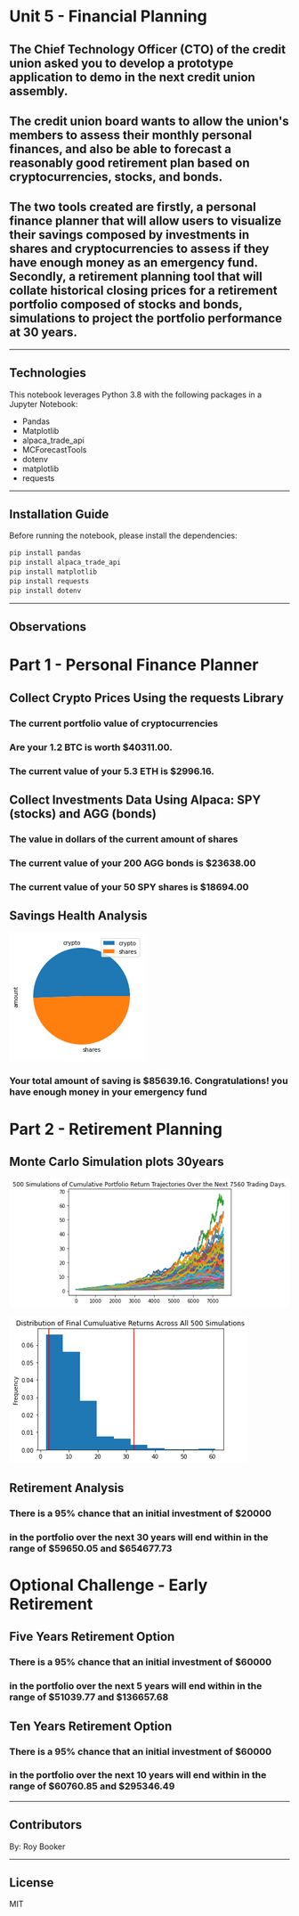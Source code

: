 # Unit 5 - Financial Planning #


##  The Chief Technology Officer (CTO) of the credit union asked you to develop a prototype application to demo in the next credit union assembly. ##
## The credit union board wants to allow the union's members to assess their monthly personal finances, and also be able to forecast a reasonably good retirement plan based on cryptocurrencies, stocks, and bonds. ##
## The two tools created are firstly, a personal finance planner that will allow users to visualize their savings composed by investments in shares and cryptocurrencies to assess if they have enough money as an emergency fund. Secondly, a retirement planning tool that will collate historical closing prices for a retirement portfolio composed of stocks and bonds, simulations to project the portfolio performance at 30 years. ##

--------

## Technologies

This notebook leverages Python 3.8 with the following packages in a Jupyter Notebook:
- Pandas
- Matplotlib
- alpaca_trade_api 
- MCForecastTools
- dotenv
- matplotlib
- requests
---

## Installation Guide

Before running the notebook, please install the dependencies:

```python
pip install pandas
pip install alpaca_trade_api
pip install matplotlib
pip install requests
pip install dotenv

```

---

## Observations

# Part 1 - Personal Finance Planner #

## Collect Crypto Prices Using the requests Library ##
### The current portfolio value of cryptocurrencies ###
### Are your 1.2 BTC is worth $40311.00. ###
### The current value of your 5.3 ETH is $2996.16. ### 

## Collect Investments Data Using Alpaca: SPY (stocks) and AGG (bonds) ##
### The value in dollars of the current amount of shares ###
### The current value of your 200 AGG bonds is $23638.00 ###
### The current value of your 50 SPY shares is $18694.00 ###

## Savings Health Analysis ##

![Composition_of_personal_savings](Images/pie_chart.png)

### Your total amount of saving is $85639.16. Congratulations! you have enough money in your emergency fund ###

# Part 2 - Retirement Planning #
## Monte Carlo Simulation plots 30years

![Cumulative_portfolio_return_trajectories_30yr](Images/Cumulative_portfolio_return_trajectories_30yrs.png)

![Distribution_of_final_returns_30yrs](Images/Distribution_of_final_returns_30yrs.png)


## Retirement Analysis ##

### There is a 95% chance that an initial investment of $20000 ###
### in the portfolio over the next 30 years will end within in the range of $59650.05 and $654677.73 ###


# Optional Challenge - Early Retirement # 
## Five Years Retirement Option ##

### There is a 95% chance that an initial investment of $60000 ###
### in the portfolio over the next 5 years will end within in the range of $51039.77 and $136657.68 ###

## Ten Years Retirement Option ##
### There is a 95% chance that an initial investment of $60000 ###
### in the portfolio over the next 10 years will end within in the range of $60760.85 and $295346.49 ###
 
---

## Contributors

By: Roy Booker

---

## License

MIT